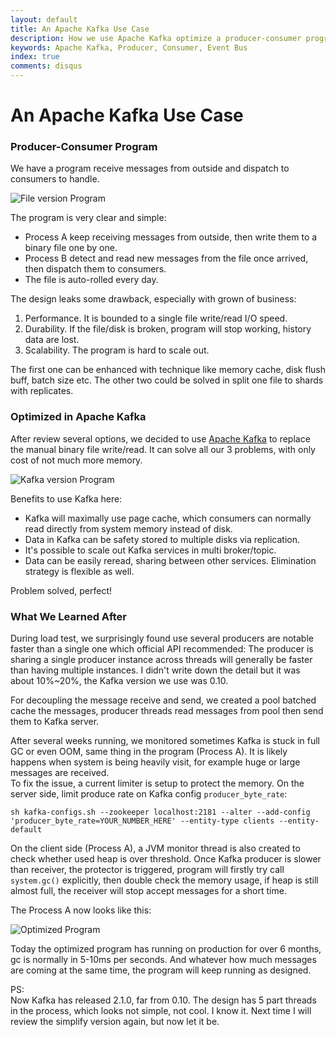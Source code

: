 ```yaml
---
layout: default
title: An Apache Kafka Use Case
description: How we use Apache Kafka optimize a producer-consumer program.
keywords: Apache Kafka, Producer, Consumer, Event Bus
index: true
comments: disqus
---
```


# An Apache Kafka Use Case

<h3>
<a href="#producer-consumer" name="producer-consumer" class="anchor"><span class="octicon octicon-link"></span></a>
Producer-Consumer Program
</h3>

We have a program receive messages from outside and dispatch to consumers to handle.

![File version Program](http://atealxt.github.io/images/20181206/producer_consumer-v1.png "File version Program")

The program is very clear and simple:
* Process A keep receiving messages from outside, then write them to a binary file one by one.
* Process B detect and read new messages from the file once arrived, then dispatch them to consumers.
* The file is auto-rolled every day.

The design leaks some drawback, especially with grown of business:
1. Performance. It is bounded to a single file write/read I/O speed.
2. Durability. If the file/disk is broken, program will stop working, history data are lost.
3. Scalability. The program is hard to scale out. 

The first one can be enhanced with technique like memory cache, disk flush buff, batch size etc. 
The other two could be solved in split one file to shards with replicates.

<h3>
<a href="#kafka-version-program" name="kafka-version-program" class="anchor"><span class="octicon octicon-link"></span></a>
Optimized in Apache Kafka
</h3>

After review several options, we decided to use [Apache Kafka](https://kafka.apache.org/) to replace the manual binary file write/read.
It can solve all our 3 problems, with only cost of not much more memory.

![Kafka version Program](http://atealxt.github.io/images/20181206/producer_consumer-v2.png "Kafka version Program")

Benefits to use Kafka here:
* Kafka will maximally use page cache, which consumers can normally read directly from system memory instead of disk.
* Data in Kafka can be safety stored to multiple disks via replication.
* It's possible to scale out Kafka services in multi broker/topic.
* Data can be easily reread, sharing between other services. Elimination strategy is flexible as well.

Problem solved, perfect!

<h3>
<a href="#things-learned" name="things-learned" class="anchor"><span class="octicon octicon-link"></span></a>
What We Learned After
</h3>

During load test, we surprisingly found use several producers are notable faster than a single one which official API recommended: The producer is sharing a single producer instance across threads will generally be faster than having multiple instances. I didn't write down the detail but it was about 10%~20%, the Kafka version we use was 0.10.

For decoupling the message receive and send, we created a pool batched cache the messages, producer threads read messages from pool then send them to Kafka server.

After several weeks running, we monitored sometimes Kafka is stuck in full GC or even OOM, same thing in the program (Process A). It is likely happens when system is being heavily visit, for example huge or large messages are received.<br>
To fix the issue, a current limiter is setup to protect the memory.
On the server side, limit produce rate on Kafka config `producer_byte_rate`:
<pre><code>sh kafka-configs.sh --zookeeper localhost:2181 --alter --add-config 'producer_byte_rate=YOUR_NUMBER_HERE' --entity-type clients --entity-default
</code></pre>
On the client side (Process A), a JVM monitor thread is also created to check whether used heap is over threshold. Once Kafka producer is slower than receiver, the protector is triggered, program will firstly try call `system.gc()` explicitly, then double check the memory usage, if heap is still almost full, the receiver will stop accept messages for a short time.

The Process A now looks like this:

![Optimized Program](http://atealxt.github.io/images/20181206/producer_consumer-v2-2.png "Optimized Program")

Today the optimized program has running on production for over 6 months, gc is normally in 5-10ms per seconds. And whatever how much messages are coming at the same time, the program will keep running as designed.

PS:<br>
Now Kafka has released 2.1.0, far from 0.10.
The design has 5 part threads in the process, which looks not simple, not cool. I know it.
Next time I will review the simplify version again, but now let it be.

